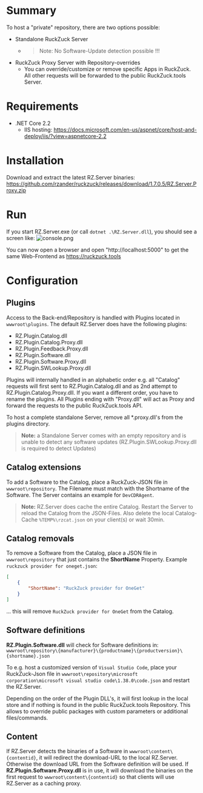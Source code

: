 # Summary
To host a "private" repository, there are two options possible:
* Standalone RuckZuck Server
  * >Note: No Software-Update detection possible !!!
* RuckZuck Proxy Server with Repository-overrides
  * You can override/customize or remove specific Apps in RuckZuck. All other requests will be forwarded to the public RuckZuck.tools Server.

# Requirements
* .NET Core 2.2
  * IIS hosting: https://docs.microsoft.com/en-us/aspnet/core/host-and-deploy/iis/?view=aspnetcore-2.2
# Installation
Download and extract the latest RZ.Server binaries: https://github.com/rzander/ruckzuck/releases/download/1.7.0.5/RZ.Server.Proxy.zip

# Run
If you start RZ.Server.exe (or call ```dotnet .\RZ.Server.dll```), you should see a screen like:
![console.png](https://user-images.githubusercontent.com/11909453/64550526-669f0080-d333-11e9-8d5b-0519db1bec18.png)

You can now open a browser and open "http://localhost:5000" to get the same Web-Frontend as https://ruckzuck.tools  

# Configuration
## Plugins
Access to the Back-end/Repository is handled with Plugins located in ```wwwroot\plugins```. The default RZ.Server does have the following plugins:
- RZ.Plugin.Catalog.dll
- RZ.Plugin.Catalog.Proxy.dll
- RZ.Plugin.Feedback.Proxy.dll
- RZ.Plugin.Software.dll
- RZ.Plugin.Software.Proxy.dll
- RZ.Plugin.SWLookup.Proxy.dll

Plugins will internally handled in an alphabetic order e.g. all "Catalog" requests will first sent to RZ.Plugin.Catalog.dll and as 2nd attempt to RZ.Plugin.Catalog.Proxy.dll. If you want a different order, you have to rename the plugins.
All Plugins ending with "Proxy.dll" will act as Proxy and forward the requests to the public RuckZuck.tools API.

To host a complete standalone Server, remove all *.proxy.dll's from the plugins directory. 
>**Note:** a Standalone Server comes with an empty repository and is unable to detect any software updates (RZ.Plugin.SWLookup.Proxy.dll is required to detect Updates)

## Catalog extensions
To add a Software to the Catalog, place a RuckZuck-JSON file in ```wwwroot\repository```. The Filename must match with the Shortname of the Software. The Server contains an example for ```DevCDRAgent```.
>**Note:** RZ.Server does cache the entire Catalog. Restart the Server to reload the Catalog from the JSON-Files. Also delete the local Catalog-Cache ```%TEMP%\rzcat.json``` on your client(s) or wait 30min. 

## Catalog removals
To remove a Software from the Catalog, place a JSON file in ```wwwroot\repository``` that just contains the **ShortName** Property.
Example ```ruckzuck provider for oneget.json```:
```JSON
[
    {
        "ShortName": "RuckZuck provider for OneGet"
    }
]
```
... this will remove ```RuckZuck provider for OneGet``` from the Catalog.

## Software definitions
**RZ.Plugin.Software.dll** will check for Software definitions in: ```wwwroot\repository\{manufacturer}\{productname}\{productversion}\{shortname}.json```

To e.g. host a customized version of ```Visual Studio Code```, place your RuckZuck-Json file in ```wwwroot\repository\microsoft corporation\microsoft visual studio code\1.38.0\code.json``` 
and restart the RZ.Server. 

Depending on the order of the Plugin DLL's, it will first lookup in the local store and if nothing is found in the public RuckZuck.tools Repository. This allows to override public packages with custom parameters or additional files/commands.

## Content
If RZ.Server detects the binaries of a Software in ```wwwroot\content\{contentid}```, it will redirect the download-URL to the local RZ.Server. Otherwise the download URL from the Software definition will be used. 
If **RZ.Plugin.Software.Proxy.dll** is in use, it will download the binaries on the first request to ```wwwroot\content\{contentid}``` so that clients will use RZ.Server as a caching proxy.